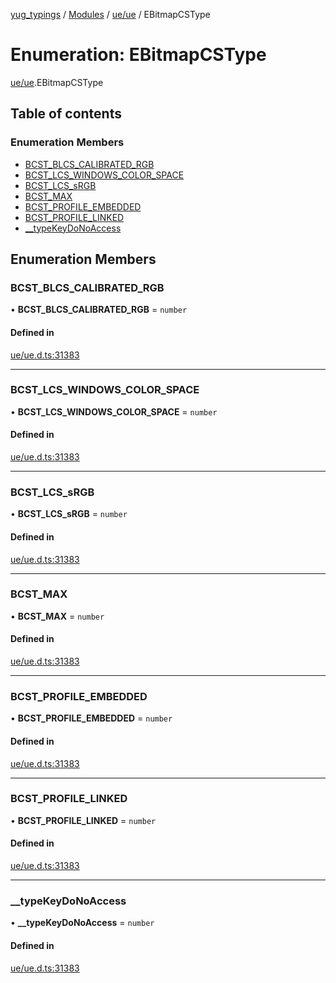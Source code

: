[yug_typings](../README.md) / [Modules](../modules.md) / [ue/ue](../modules/ue_ue.md) / EBitmapCSType

# Enumeration: EBitmapCSType

[ue/ue](../modules/ue_ue.md).EBitmapCSType

## Table of contents

### Enumeration Members

- [BCST\_BLCS\_CALIBRATED\_RGB](ue_ue.EBitmapCSType.md#bcst_blcs_calibrated_rgb)
- [BCST\_LCS\_WINDOWS\_COLOR\_SPACE](ue_ue.EBitmapCSType.md#bcst_lcs_windows_color_space)
- [BCST\_LCS\_sRGB](ue_ue.EBitmapCSType.md#bcst_lcs_srgb)
- [BCST\_MAX](ue_ue.EBitmapCSType.md#bcst_max)
- [BCST\_PROFILE\_EMBEDDED](ue_ue.EBitmapCSType.md#bcst_profile_embedded)
- [BCST\_PROFILE\_LINKED](ue_ue.EBitmapCSType.md#bcst_profile_linked)
- [\_\_typeKeyDoNoAccess](ue_ue.EBitmapCSType.md#__typekeydonoaccess)

## Enumeration Members

### BCST\_BLCS\_CALIBRATED\_RGB

• **BCST\_BLCS\_CALIBRATED\_RGB** = `number`

#### Defined in

[ue/ue.d.ts:31383](https://github.com/YugMetaverse/yug_typings/blob/b7d9b19/ue/ue.d.ts#L31383)

___

### BCST\_LCS\_WINDOWS\_COLOR\_SPACE

• **BCST\_LCS\_WINDOWS\_COLOR\_SPACE** = `number`

#### Defined in

[ue/ue.d.ts:31383](https://github.com/YugMetaverse/yug_typings/blob/b7d9b19/ue/ue.d.ts#L31383)

___

### BCST\_LCS\_sRGB

• **BCST\_LCS\_sRGB** = `number`

#### Defined in

[ue/ue.d.ts:31383](https://github.com/YugMetaverse/yug_typings/blob/b7d9b19/ue/ue.d.ts#L31383)

___

### BCST\_MAX

• **BCST\_MAX** = `number`

#### Defined in

[ue/ue.d.ts:31383](https://github.com/YugMetaverse/yug_typings/blob/b7d9b19/ue/ue.d.ts#L31383)

___

### BCST\_PROFILE\_EMBEDDED

• **BCST\_PROFILE\_EMBEDDED** = `number`

#### Defined in

[ue/ue.d.ts:31383](https://github.com/YugMetaverse/yug_typings/blob/b7d9b19/ue/ue.d.ts#L31383)

___

### BCST\_PROFILE\_LINKED

• **BCST\_PROFILE\_LINKED** = `number`

#### Defined in

[ue/ue.d.ts:31383](https://github.com/YugMetaverse/yug_typings/blob/b7d9b19/ue/ue.d.ts#L31383)

___

### \_\_typeKeyDoNoAccess

• **\_\_typeKeyDoNoAccess** = `number`

#### Defined in

[ue/ue.d.ts:31383](https://github.com/YugMetaverse/yug_typings/blob/b7d9b19/ue/ue.d.ts#L31383)
